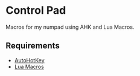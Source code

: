 # Control Pad
Macros for my numpad using AHK and Lua Macros.

## Requirements
- [AutoHotKey](https://autohotkey.com/)
- [Lua Macros](http://www.hidmacros.eu/forum/viewtopic.php?t=241)
